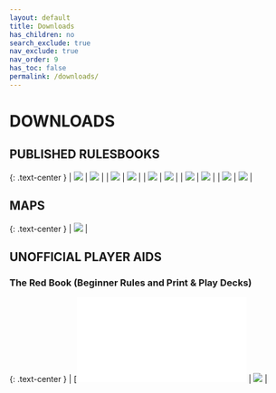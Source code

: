 ```yaml
---
layout: default
title: Downloads
has_children: no
search_exclude: true
nav_exclude: true
nav_order: 9
has_toc: false
permalink: /downloads/
---
```


# DOWNLOADS

## PUBLISHED RULESBOOKS

{: .text-center }
| [![](/assets/images/metw-ltd-cover.gif)](/assets/files/Middle-earth%20The%20Wizards%20Limited.pdf) | [![](/assets/images/metw-unltd-cover.gif)](/assets/files/Middle-earth%20The%20Wizards%20Unlimited.pdf) | 
| [![](/assets/images/metd-cover.gif)](/assets/files/Middle-earth%20The%20Dragons.pdf) | [![](/assets/images/medm-cover.gif)](/assets/files/Middle-earth%20Dark%20Minions.pdf) | 
| [![](/assets/images/mess-cover.gif)](/assets/files/Middle-earth%20Starter%20Set.pdf) | [![](/assets/images/mele-cover.gif)](/assets/files/Middle-earth%20The%20Lidless%20Eye.pdf) | 
| [![](/assets/images/meas-cover.gif)](/assets/files/Middle-earth%20Against%20The%20Shadow.pdf)  | [![](/assets/images/mewh-cover.gif)](/assets/files/Middle-earth%20The%20White%20Hand.pdf)  | 
| [![](/assets/images/meba-cover.gif)](/assets/files/Middle-earth%20The%20Balrog.pdf)  |  [![](/assets/images/mecd-cover.gif)](/assets/files/Middle-earth%20Challenge%20Decks.pdf) | 

## MAPS

{: .text-center }
| [![](/assets/images/Bilbo's%20Region%20Map.gif)](/assets/files/Bilbo's%20Region%20Map.pdf) | 

## UNOFFICIAL PLAYER AIDS

### The Red Book (Beginner Rules and Print & Play Decks)
{: .text-center }
| [![/assets/images/trb-cover.gif)](/assets/files/The%20Red%20Book%20of%20MECCG.pdf) | [![](/assets/images/trb-pnp-cover.gif)](/assets/files/The%20Red%20Book%20of%20MECCG%20-%20Print%20and%20Play.pdf) | 


